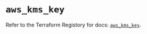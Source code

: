 # `aws_kms_key`

Refer to the Terraform Registory for docs: [`aws_kms_key`](https://registry.terraform.io/providers/hashicorp/aws/3.76.1/docs/resources/kms_key).
